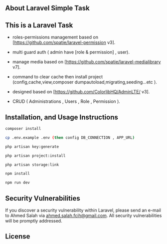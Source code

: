 ## About Laravel Simple Task

 
 
 ## This is a Laravel Task
 
  - roles-permissions management based on [https://github.com/spatie/laravel-permission v3].
 
 - multi guard auth ( admin have  [role & permission] , user).
 
 - manage media based on [https://github.com/spatie/laravel-medialibrary v7].
 
 - command to clear cache then install project  (config,cache,view,composer dumpautoload,migrating,seeding...etc ).
 
 - designed based on [https://github.com/ColorlibHQ/AdminLTE/ v3].
 
 - CRUD ( Administrations , Users , Role , Permission ).
 

## Installation, and Usage Instructions

``` bash
composer install

cp .env.example .env (then config DB_CONNECTION , APP_URL)

php artisan key:generate

php artisan project:install

php artisan storage:link

npm install

npm run dev


```
## Security Vulnerabilities

If you discover a security vulnerability within Laravel, please send an e-mail to Ahmed Salah via [ahmed.salah.fcih@gmail.com](mailto:ahmed.salah.fcih@gmail.com). All security vulnerabilities will be promptly addressed.


## License
 
